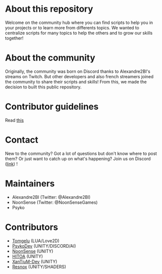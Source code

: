 # About this repository

Welcome on the community hub where you can find scripts to help you in your projects or to learn more from differents topics. We wanted to centralize scripts for many topics to help the others and to grow our skills together! 

# About the community

Originally, the community was born on Discord thanks to Alexandre2BI's streams on Twitch.
But other developers and also french streamers joined the community to share their scripts and skills! From this, we made the decision to built this public repository.  

# Contributor guidelines

Read [this](https://github.com/alex1600/kiwi-dev/blob/master/CONTRIBUTING.md)

# Contact

New to the community? Got a lot of questions but don't know where to post them? Or just want to catch up on what's happening? Join us on Discord ([link](https://discord.gg/dRcckNrqeu)) !

# Maintainers 

- Alexandre2BI (Twitter: @Alexandre2BI)
- NoonSense (Twitter: @NoonSenseGames)
- Psyko

# Contributors

- [Tomgelu](https://github.com/tomgelu) (LUA/Love2D)
- [PsykoDev](https://github.com/PsykoDev) (UNITY/DISCORD/AI)
- [NoonSense](https://github.com/NoonSense) (UNITY)
- [HITOA](https://github.com/HITOA) (UNITY)
- [XanTiuM-Dev](https://github.com/XanTiuM-Dev) (UNITY)
- [Resnox](https://github.com/Resnox) (UNITY/SHADERS)
